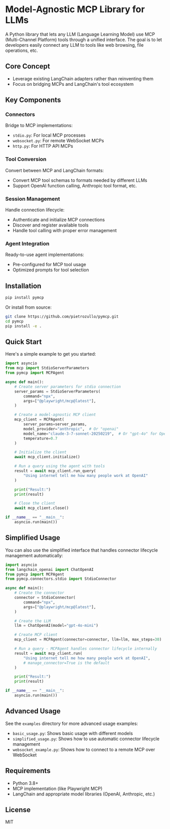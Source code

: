 # Model-Agnostic MCP Library for LLMs

A Python library that lets any LLM (Language Learning Model) use MCP (Multi-Channel Platform) tools through a unified interface. The goal is to let developers easily connect any LLM to tools like web browsing, file operations, etc.

## Core Concept

- Leverage existing LangChain adapters rather than reinventing them
- Focus on bridging MCPs and LangChain's tool ecosystem

## Key Components

### Connectors

Bridge to MCP implementations:

- `stdio.py`: For local MCP processes
- `websocket.py`: For remote WebSocket MCPs
- `http.py`: For HTTP API MCPs

### Tool Conversion

Convert between MCP and LangChain formats:

- Convert MCP tool schemas to formats needed by different LLMs
- Support OpenAI function calling, Anthropic tool format, etc.

### Session Management

Handle connection lifecycle:

- Authenticate and initialize MCP connections
- Discover and register available tools
- Handle tool calling with proper error management

### Agent Integration

Ready-to-use agent implementations:

- Pre-configured for MCP tool usage
- Optimized prompts for tool selection

## Installation

```bash
pip install pymcp
```

Or install from source:

```bash
git clone https://github.com/pietrozullo/pymcp.git
cd pymcp
pip install -e .
```

## Quick Start

Here's a simple example to get you started:

```python
import asyncio
from mcp import StdioServerParameters
from pymcp import MCPAgent

async def main():
    # Create server parameters for stdio connection
    server_params = StdioServerParameters(
        command="npx",
        args=["@playwright/mcp@latest"],
    )

    # Create a model-agnostic MCP client
    mcp_client = MCPAgent(
        server_params=server_params,
        model_provider="anthropic",  # Or "openai"
        model_name="claude-3-7-sonnet-20250219",  # Or "gpt-4o" for OpenAI
        temperature=0.7
    )

    # Initialize the client
    await mcp_client.initialize()

    # Run a query using the agent with tools
    result = await mcp_client.run_query(
        "Using internet tell me how many people work at OpenAI"
    )

    print("Result:")
    print(result)

    # Close the client
    await mcp_client.close()

if __name__ == "__main__":
    asyncio.run(main())
```

## Simplified Usage

You can also use the simplified interface that handles connector lifecycle management automatically:

```python
import asyncio
from langchain_openai import ChatOpenAI
from pymcp import MCPAgent
from pymcp.connectors.stdio import StdioConnector

async def main():
    # Create the connector
    connector = StdioConnector(
        command="npx",
        args=["@playwright/mcp@latest"],
    )

    # Create the LLM
    llm = ChatOpenAI(model="gpt-4o-mini")

    # Create MCP client
    mcp_client = MCPAgent(connector=connector, llm=llm, max_steps=30)

    # Run a query - MCPAgent handles connector lifecycle internally
    result = await mcp_client.run(
        "Using internet tell me how many people work at OpenAI",
        # manage_connector=True is the default
    )

    print("Result:")
    print(result)

if __name__ == "__main__":
    asyncio.run(main())
```

## Advanced Usage

See the `examples` directory for more advanced usage examples:

- `basic_usage.py`: Shows basic usage with different models
- `simplified_usage.py`: Shows how to use automatic connector lifecycle management
- `websocket_example.py`: Shows how to connect to a remote MCP over WebSocket

## Requirements

- Python 3.8+
- MCP implementation (like Playwright MCP)
- LangChain and appropriate model libraries (OpenAI, Anthropic, etc.)

## License

MIT
